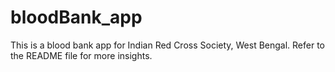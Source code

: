 # bloodBank_app
This is a blood bank app for Indian Red Cross Society, West Bengal. Refer to the README file for more insights.
